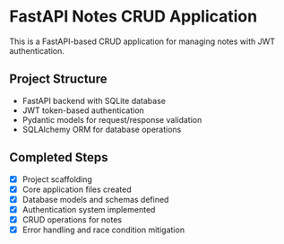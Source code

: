# FastAPI Notes CRUD Application

This is a FastAPI-based CRUD application for managing notes with JWT authentication.

## Project Structure
- FastAPI backend with SQLite database
- JWT token-based authentication
- Pydantic models for request/response validation
- SQLAlchemy ORM for database operations

## Completed Steps
- [x] Project scaffolding
- [x] Core application files created
- [x] Database models and schemas defined
- [x] Authentication system implemented
- [x] CRUD operations for notes
- [x] Error handling and race condition mitigation
